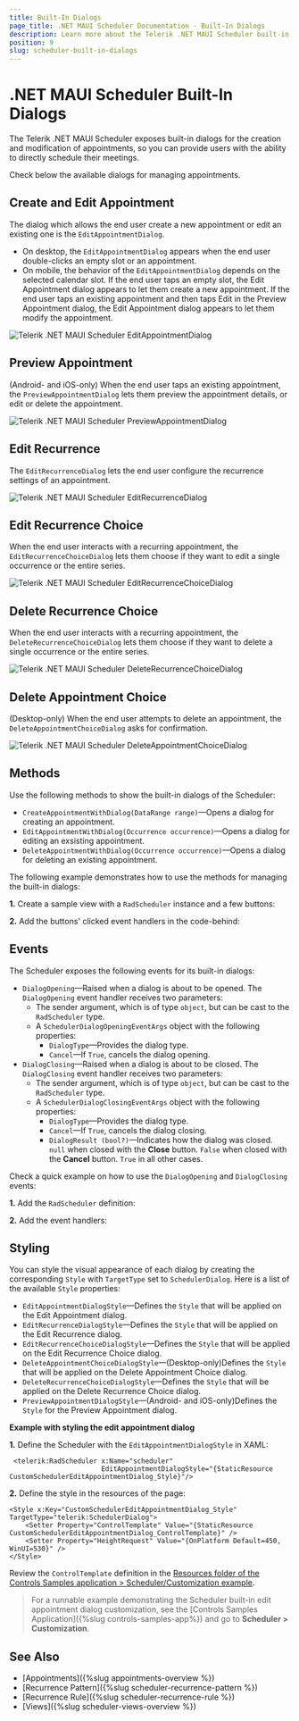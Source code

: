 ```yaml
---
title: Built-In Dialogs
page_title: .NET MAUI Scheduler Documentation - Built-In Dialogs
description: Learn more about the Telerik .NET MAUI Scheduler built-in dialogs for creating, editing, and deleting appointments.
position: 9
slug: scheduler-built-in-dialogs
---
```


# .NET MAUI Scheduler Built-In Dialogs

The Telerik .NET MAUI Scheduler exposes built-in dialogs for the creation and modification of appointments, so you can provide users with the ability to directly schedule their meetings.

Check below the available dialogs for managing appointments.

## Create and Edit Appointment

The dialog which allows the end user create a new appointment or edit an existing one is the `EditAppointmentDialog`.

* On desktop, the `EditAppointmentDialog` appears when the end user double-clicks an empty slot or an appointment.
* On mobile, the behavior of the `EditAppointmentDialog` depends on the selected calendar slot. If the end user taps an empty slot, the Edit Appointment dialog appears to let them create a new appointment. If the end user taps an existing appointment and then taps Edit in the Preview Appointment dialog, the Edit Appointment dialog appears to let them modify the appointment.

![Telerik .NET MAUI Scheduler EditAppointmentDialog](images/scheduler-dialogs-editappointment.png)

## Preview Appointment

(Android- and iOS-only) When the end user taps an existing appointment, the `PreviewAppointmentDialog` lets them preview the appointment details, or edit or delete the appointment. 

![Telerik .NET MAUI Scheduler PreviewAppointmentDialog](images/scheduler-dialogs-preview.png)

## Edit Recurrence

The `EditRecurrenceDialog` lets the end user configure the recurrence settings of an appointment.

![Telerik .NET MAUI Scheduler EditRecurrenceDialog](images/scheduler-dialogs-editrecurrence.png)

## Edit Recurrence Choice

When the end user interacts with a recurring appointment, the `EditRecurrenceChoiceDialog` lets them choose if they want to edit a single occurrence or the entire series.

![Telerik .NET MAUI Scheduler EditRecurrenceChoiceDialog](images/scheduler-dialogs-recurrencechoice.png)

## Delete Recurrence Choice

When the end user interacts with a recurring appointment, the `DeleteRecurrenceChoiceDialog` lets them choose if they want to delete a single occurrence or the entire series.

![Telerik .NET MAUI Scheduler DeleteRecurrenceChoiceDialog](images/scheduler-dialogs-deleterecurrencechoice.png)

## Delete Appointment Choice

(Desktop-only) When the end user attempts to delete an appointment, the `DeleteAppointmentChoiceDialog` asks for confirmation.

![Telerik .NET MAUI Scheduler DeleteAppointmentChoiceDialog](images/scheduler-dialogs-deleteappointmentchoice.png)

## Methods

Use the following methods to show the built-in dialogs of the Scheduler:

* `CreateAppointmentWithDialog(DataRange range)`&mdash;Opens a dialog for creating an appointment.
* `EditAppointmentWithDialog(Occurrence occurrence)`&mdash;Opens a dialog for editing an exsisting appointment.
* `DeleteAppointmentWithDialog(Occurrence occurrence)`&mdash;Opens a dialog for deleting an existing appointment.

The following example demonstrates how to use the methods for managing the built-in dialogs:

**1.** Create a sample view with a `RadScheduler` instance and a few buttons:

<snippet id='scheduler-dialogs-methods-xaml' />

**2.** Add the buttons' clicked event handlers in the code-behind:

<snippet id='scheduler-dialogs-methods-eventhandlers' />

## Events

The Scheduler exposes the following events for its built-in dialogs:

* `DialogOpening`&mdash;Raised when a dialog is about to be opened. The `DialogOpening` event handler receives two parameters:
    * The sender argument, which is of type `object`, but can be cast to the `RadScheduler` type.
    * A `SchedulerDialogOpeningEventArgs` object with the following properties:
       * `DialogType`&mdash;Provides the dialog type.
       * `Cancel`&mdash;If `True`, cancels the dialog opening.
* `DialogClosing`&mdash;Raised when a dialog is about to be closed. The `DialogClosing` event handler receives two parameters:
    * The sender argument, which is of type `object`, but can be cast to the `RadScheduler` type.
    * A `SchedulerDialogClosingEventArgs` object with the following properties:
       * `DialogType`&mdash;Provides the dialog type.
       * `Cancel`&mdash;If `True`, cancels the dialog closing.
       * `DialogResult (bool?)`&mdash;Indicates how the dialog was closed. `null` when closed with the **Close** button. `False` when closed with the **Cancel** button. `True` in all other cases.

Check a quick example on how to use the `DialogOpening` and `DialogClosing` events:

**1.** Add the `RadScheduler` definition:

<snippet id='scheduler-dialogs-events-xaml' />

**2.** Add the event handlers:

<snippet id='scheduler-dialogs-events' />

## Styling

You can style the visual appearance of each dialog by creating the corresponding `Style` with `TargetType` set to `SchedulerDialog`. Here is a list of the available `Style` properties:

* `EditAppointmentDialogStyle`&mdash;Defines the `Style` that will be applied on the Edit Appointment dialog.
* `EditRecurrenceDialogStyle`&mdash;Defines the `Style` that will be applied on the Edit Recurrence dialog.
* `EditRecurrenceChoiceDialogStyle`&mdash;Defines the `Style` that will be applied on the Edit Recurrence Choice dialog.
* `DeleteAppointmentChoiceDialogStyle`&mdash;(Desktop-only)Defines the `Style` that will be applied on the Delete Appointment Choice dialog.
* `DeleteRecurrenceChoiceDialogStyle`&mdash;Defines the `Style` that will be applied on the Delete Recurrence Choice dialog.
* `PreviewAppointmentDialogStyle`&mdash;(Android- and iOS-only)Defines the `Style` for the Preview Appointment dialog. 

**Example with styling the edit appointment dialog**

**1.** Define the Scheduler with the `EditAppointmentDialogStyle` in XAML:

```XAML
 <telerik:RadScheduler x:Name="scheduler"
                       EditAppointmentDialogStyle="{StaticResource CustomSchedulerEditAppointmentDialog_Style}"/>
```

**2.** Define the style in the resources of the page:

```XAML
<Style x:Key="CustomSchedulerEditAppointmentDialog_Style" TargetType="telerik:SchedulerDialog">
    <Setter Property="ControlTemplate" Value="{StaticResource CustomSchedulerEditAppointmentDialog_ControlTemplate}" />
    <Setter Property="HeightRequest" Value="{OnPlatform Default=450, WinUI=530}" />
</Style>
```

Review the `ControlTemplate` definition in the <a href="https://github.com/telerik/maui-samples/tree/main/Samples/ControlsSamples/Examples/SchedulerControl/CustomizationExample/Resources" target="_blank">Resources folder of the Controls Samples application > Scheduler/Customization example</a>.

> For a runnable example demonstrating the Scheduler built-in edit appointment dialog customization, see the [Controls Samples Application]({%slug controls-samples-app%}) and go to **Scheduler > Customization**. 

## See Also

- [Appointments]({%slug appointments-overview %})
- [Recurrence Pattern]({%slug scheduler-recurrence-pattern %})
- [Recurrence Rule]({%slug scheduler-recurrence-rule %})
- [Views]({%slug scheduler-views-overview %})